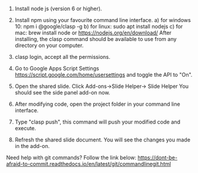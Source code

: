 1. Install node js (version 6 or higher).
2. Install npm using your favourite command line interface.
	a) for windows 10: npm i @google/clasp -g
	b) for linux: sudo apt install nodejs
	c) for mac: brew install node
	or
	https://nodejs.org/en/download/
	After installing, the clasp command should be available to use from any directory on your computer.

3. clasp login, accept all the permissions.
4. Go to Google Apps Script Settings https://script.google.com/home/usersettings and toggle the API to "On".
5. Open the shared slide. Click Add-ons->Slide Helper-> Slide Helper
You should see the side panel add-on now.

6. After modifying code, open the project folder in your command line interface.
7. Type "clasp push", this command will push your modified code and execute.
8. Refresh the shared slide document. You will see the changes you made in the add-on.

Need help with git commands? Follow the link below:
https://dont-be-afraid-to-commit.readthedocs.io/en/latest/git/commandlinegit.html
